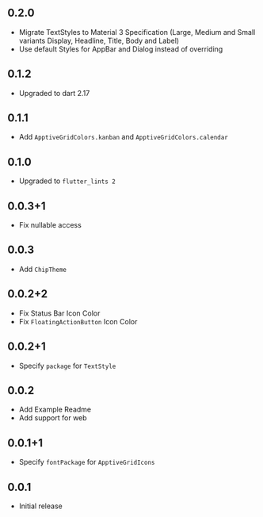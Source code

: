 ## 0.2.0
* Migrate TextStyles to Material 3 Specification (Large, Medium and Small variants Display, Headline, Title, Body and Label)
* Use default Styles for AppBar and Dialog instead of overriding

## 0.1.2
* Upgraded to dart 2.17

## 0.1.1
* Add `ApptiveGridColors.kanban` and `ApptiveGridColors.calendar`

## 0.1.0
* Upgraded to `flutter_lints 2`

## 0.0.3+1
* Fix nullable access

## 0.0.3
* Add `ChipTheme`

## 0.0.2+2
* Fix Status Bar Icon Color
* Fix `FloatingActionButton` Icon Color

## 0.0.2+1
* Specify `package` for `TextStyle`

## 0.0.2
* Add Example Readme
* Add support for web

## 0.0.1+1
* Specify `fontPackage` for `ApptiveGridIcons`

## 0.0.1
* Initial release
